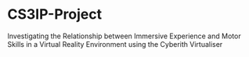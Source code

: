 # CS3IP-Project
Investigating the Relationship between Immersive Experience and Motor Skills in a Virtual Reality Environment using the Cyberith Virtualiser
